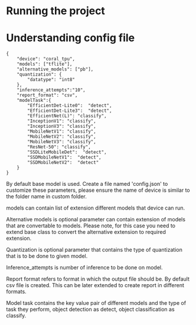 

# Running the project


# Understanding config file

```
{
    "device": "coral_tpu",
    "models": ["tflite"],
    "alternative_models": ["pb"],
    "quantization": {
        "datatype": "int8"
    },
    "inference_attempts":"10",
    "report_format": "csv",
    "modelTask":{
        "EfficientDet-Lite0":  "detect",
        "EfficientDet-Lite3":  "detect",
        "EfficientNet(L)": "classify",
        "InceptionV1": "classify",
        "InceptionV3": "classify",
        "MobileNetV1": "classify",
        "MobileNetV2": "classify",
        "MobileNetV3": "classify",
        "ResNet-50": "classify",
        "SSDLiteMobileDet":  "detect",
        "SSDMobileNetV1":  "detect",
        "SSDMobileNetV2":  "detect"
    }
}
```

By default base model is used. Create a file named 'config.json' to customize these parameters, please ensure the name of device is similar to the folder name in custom folder.

models can contain list of extension different models that device can run.

Alternative models is optional parameter can contain extension of models that are convertable to models. Please note, for this case you need to extend base class to convert the alternative extension to required extension.

Quantization is optional parameter that contains the type of quantization that is to be done to given model.

Inference_attempts is number of inference to be done on model.

Report format refers to format in which the output file should be. By default csv file is created. This can be later extended to create report in different formats.

Model task contains the key value pair of different models and the type of task they perform, object detection as detect, object classification as classify.



